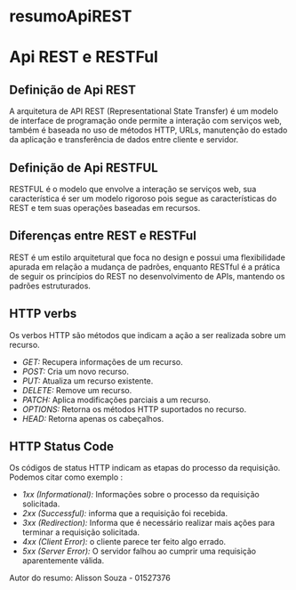 # resumoApiREST

# Api REST e RESTFul

## Definição de Api REST 

A arquitetura de API REST (Representational State Transfer) é um modelo de interface de programação onde permite a interação com serviços web, também é baseada no uso de métodos HTTP, URLs, manutenção do estado da aplicação e transferência de dados entre cliente e servidor.

## Definição de Api RESTFUL 

RESTFUL é o modelo que  envolve a interação se serviços web, sua característica é ser um modelo rigoroso pois segue as características do REST e tem suas operações baseadas em recursos.

## Diferenças entre REST e RESTFul

REST é um estilo arquitetural que foca no design e possui uma flexibilidade apurada em relação a mudança de padrões, enquanto RESTful é a prática de seguir os princípios do REST no desenvolvimento de APIs, mantendo os padrões estruturados.

## HTTP verbs

Os verbos HTTP são métodos que indicam a ação a ser realizada sobre um recurso.

- *GET:* Recupera informações de um recurso.
- *POST:* Cria um novo recurso.
- *PUT:* Atualiza um recurso existente.
- *DELETE:* Remove um recurso.
- *PATCH:* Aplica modificações parciais a um recurso.
- *OPTIONS:* Retorna os métodos HTTP suportados no recurso.
- *HEAD:* Retorna apenas os cabeçalhos.

## HTTP Status Code

Os códigos de status HTTP indicam as etapas do processo da requisição.
Podemos citar como exemplo : 

- *1xx (Informational):* Informações sobre o processo da requisição solicitada.
- *2xx (Successful):*  informa que a requisição foi recebida.
- *3xx (Redirection):* Informa que é necessário realizar mais ações para terminar a requisição solicitada.
- *4xx (Client Error):*  o cliente parece ter feito algo errado.
- *5xx (Server Error):*
O servidor falhou ao cumprir uma requisição aparentemente válida.

Autor do resumo: Alisson Souza - 01527376
